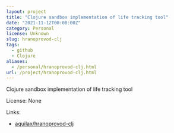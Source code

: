 ```yaml
---
layout: project
title: "Clojure sandbox implementation of life tracking tool"
date: "2021-11-12T00:00:00Z"
category: Personal
license: Unknown
slug: hranoprovod-clj
tags:
  - github
  - Clojure
aliases:
  - /personal/hranoprovod-clj.html
url: /project/hranoprovod-clj.html
---
```


Clojure sandbox implementation of life tracking tool

License: None

Links:

* [aquilax/hranoprovod-clj](https://github.com/aquilax/hranoprovod-clj)
